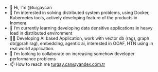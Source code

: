 - 👋 Hi, I’m @turgaycan
- 👀 I’m interested in solving distributed system problems, using Docker, Kubernetes tools, actively developing feature of the products in Inomera.
- 🌱 I’m currently learning developing data densitive applications in heavy load in distributed environment
- 💞️💞️ Developing AI based Application, work with vector db (rag), graph db(gprah rag), embedding, agentic ai, interested in GOAF, HTN using in real world application.
- 💞️ I’m looking to collaborate on increasing somehow developer performance problems
- 📫 How to reach me turgay.can@yandex.com.tr

<!---
turgaycan/turgaycan is a ✨ special ✨ repository because its `README.md` (this file) appears on your GitHub profile.
You can click the Preview link to take a look at your changes.
--->
